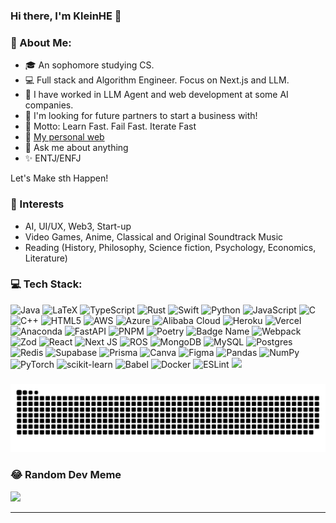 ### Hi there, I'm KleinHE 👋

<!--
**lapse12/lapse12** is a ✨ _special_ ✨ repository because its `README.md` (this file) appears on your GitHub profile.

Here are some ideas to get you started:

- 🔭 I’m currently working on ...
- 🌱 I’m currently learning ...
- 👯 I’m looking to collaborate on ...
- 🤔 I’m looking for help with ...
- 💬 Ask me about ...
- 📫 How to reach me: ...
- 😄 Pronouns: ...
- ⚡ Fun fact: ...
-->


### 💫 About Me:

[//]: # (Indie Hacker👾 ｜全栈开发者💻 ｜创业小学生🎒 务实的理想主义者 ｜涉猎很广 ｜Existentialism “Learn Fast. Fail Fast. Iterate Fast” 📮 hello@kleinhe.com 🌐 👉 http://kleinhe.com<br>)

- 🎓 An sophomore studying CS.
- 💻 Full stack and Algorithm Engineer. Focus on Next.js and LLM.
- 🔭 I have worked in LLM Agent and web development at some AI companies.
- 👯 I'm looking for future partners to start a business with! 
- 📖 Motto: Learn Fast. Fail Fast. Iterate Fast
- 👾 [My personal web](https://kleinhe.com)
- 💬 Ask me about anything
- ✨ ENTJ/ENFJ

Let's Make sth Happen!

[//]: # (- 👯 Welcome to [my channel]&#40;https://space.bilibili.com/277830177?spm_id_from=333.1007.0.0&#41;)

[//]: # (- 🔭 My [Self Introduction]&#40;https://k5ms77k0o1.feishu.cn/wiki/wikcnrqDY1BgCnAkKF7mxx0IMEf?fromScene=spaceOverview&#41;)

[//]: # (- 🌱 blog：[Sisyphus's blog]&#40;https://ryanfcr.github.io/&#41;)

### 🌟 Interests

- AI, UI/UX, Web3, Start-up
- Video Games, Anime, Classical and Original Soundtrack Music
- Reading (History, Philosophy, Science fiction, Psychology, Economics, Literature)


### 💻 Tech Stack:
![Java](https://img.shields.io/badge/java-%23ED8B00.svg?style=flat&logo=openjdk&logoColor=white) ![LaTeX](https://img.shields.io/badge/latex-%23008080.svg?style=flat&logo=latex&logoColor=white) ![TypeScript](https://img.shields.io/badge/typescript-%23007ACC.svg?style=flat&logo=typescript&logoColor=white) ![Rust](https://img.shields.io/badge/rust-%23000000.svg?style=flat&logo=rust&logoColor=white) ![Swift](https://img.shields.io/badge/swift-F54A2A?style=flat&logo=swift&logoColor=white) ![Python](https://img.shields.io/badge/python-3670A0?style=flat&logo=python&logoColor=ffdd54) ![JavaScript](https://img.shields.io/badge/javascript-%23323330.svg?style=flat&logo=javascript&logoColor=%23F7DF1E) ![C](https://img.shields.io/badge/c-%2300599C.svg?style=flat&logo=c&logoColor=white) ![C++](https://img.shields.io/badge/c++-%2300599C.svg?style=flat&logo=c%2B%2B&logoColor=white) ![HTML5](https://img.shields.io/badge/html5-%23E34F26.svg?style=flat&logo=html5&logoColor=white) ![AWS](https://img.shields.io/badge/AWS-%23FF9900.svg?style=flat&logo=amazon-aws&logoColor=white) ![Azure](https://img.shields.io/badge/azure-%230072C6.svg?style=flat&logo=microsoftazure&logoColor=white) ![Alibaba Cloud](https://img.shields.io/badge/AlibabaCloud-%23FF6701.svg?style=flat&logo=alibabacloud&logoColor=white) ![Heroku](https://img.shields.io/badge/heroku-%23430098.svg?style=flat&logo=heroku&logoColor=white) ![Vercel](https://img.shields.io/badge/vercel-%23000000.svg?style=flat&logo=vercel&logoColor=white) ![Anaconda](https://img.shields.io/badge/Anaconda-%2344A833.svg?style=flat&logo=anaconda&logoColor=white) ![FastAPI](https://img.shields.io/badge/FastAPI-005571?style=flat&logo=fastapi) ![PNPM](https://img.shields.io/badge/pnpm-%234a4a4a.svg?style=flat&logo=pnpm&logoColor=f69220) ![Poetry](https://img.shields.io/badge/Poetry-%233B82F6.svg?style=flat&logo=poetry&logoColor=0B3D8D) ![Badge Name](https://img.shields.io/badge/tRPC-%232596BE.svg?style=flat&logo=tRPC&logoColor=white) ![Webpack](https://img.shields.io/badge/webpack-%238DD6F9.svg?style=flat&logo=webpack&logoColor=black) ![Zod](https://img.shields.io/badge/zod-%233068b7.svg?style=flat&logo=zod&logoColor=white) ![React](https://img.shields.io/badge/react-%2320232a.svg?style=flat&logo=react&logoColor=%2361DAFB) ![Next JS](https://img.shields.io/badge/Next-black?style=flat&logo=next.js&logoColor=white) ![ROS](https://img.shields.io/badge/ros-%230A0FF9.svg?style=flat&logo=ros&logoColor=white) ![MongoDB](https://img.shields.io/badge/MongoDB-%234ea94b.svg?style=flat&logo=mongodb&logoColor=white) ![MySQL](https://img.shields.io/badge/mysql-4479A1.svg?style=flat&logo=mysql&logoColor=white) ![Postgres](https://img.shields.io/badge/postgres-%23316192.svg?style=flat&logo=postgresql&logoColor=white) ![Redis](https://img.shields.io/badge/redis-%23DD0031.svg?style=flat&logo=redis&logoColor=white) ![Supabase](https://img.shields.io/badge/Supabase-3ECF8E?style=flat&logo=supabase&logoColor=white) ![Prisma](https://img.shields.io/badge/Prisma-3982CE?style=flat&logo=Prisma&logoColor=white) ![Canva](https://img.shields.io/badge/Canva-%2300C4CC.svg?style=flat&logo=Canva&logoColor=white) ![Figma](https://img.shields.io/badge/figma-%23F24E1E.svg?style=flat&logo=figma&logoColor=white) ![Pandas](https://img.shields.io/badge/pandas-%23150458.svg?style=flat&logo=pandas&logoColor=white) ![NumPy](https://img.shields.io/badge/numpy-%23013243.svg?style=flat&logo=numpy&logoColor=white) ![PyTorch](https://img.shields.io/badge/PyTorch-%23EE4C2C.svg?style=flat&logo=PyTorch&logoColor=white) ![scikit-learn](https://img.shields.io/badge/scikit--learn-%23F7931E.svg?style=flat&logo=scikit-learn&logoColor=white) ![Babel](https://img.shields.io/badge/Babel-F9DC3e?style=flat&logo=babel&logoColor=black) ![Docker](https://img.shields.io/badge/docker-%230db7ed.svg?style=flat&logo=docker&logoColor=white) ![ESLint](https://img.shields.io/badge/ESLint-4B3263?style=flat&logo=eslint&logoColor=white)
<img src = "https://media2.giphy.com/media/QssGEmpkyEOhBCb7e1/giphy.gif?cid=ecf05e47a0n3gi1bfqntqmob8g9aid1oyj2wr3ds3mg700bl&rid=giphy.gif" width = 32px> </h2>


###
[//]: # (<br clear="both">)

[//]: # (<img src="https://raw.githubusercontent.com/lapse12/lapse12/output/snake.svg" alt="Snake animation" />)
<img src="https://raw.githubusercontent.com/lapse12/lapse12/output/snake.svg" alt="Snake animation" />

### 😂 Random Dev Meme
<img src='https://memer-new.vercel.app/' style="height: 400px;"/>

---

[//]: # ([![]&#40;https://visitcount.itsvg.in/api?id=lapse12&icon=0&color=0&#41;]&#40;https://visitcount.itsvg.in&#41;)

<!--
## 📊 GitHub Stats:
![](https://github-readme-stats.vercel.app/api?username=lapse12&theme=nord&hide_border=false&include_all_commits=false&count_private=true)<br/>
![](https://github-readme-streak-stats.herokuapp.com/?user=lapse12&theme=nord&hide_border=false)<br/>
![](https://github-readme-stats.vercel.app/api/top-langs/?username=lapse12&theme=nord&hide_border=false&include_all_commits=false&count_private=true&layout=compact)

-->


<!-- Proudly created with GPRM ( https://gprm.itsvg.in ) -->